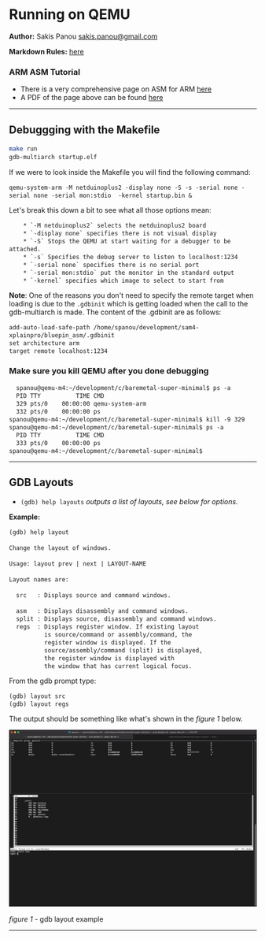 # Running on QEMU

__Author:__ Sakis Panou <sakis.panou@gmail.com>

__Markdown Rules:__ [here](https://www.markdownguide.org/basic-syntax/)

### ARM ASM Tutorial
- There is a very comprehensive page on ASM for ARM [here](https://www.mikrocontroller.net/articles/ARM-ASM-Tutorial)
- A PDF of the page above can be found [here](./ARM-ASM-Tutorial.pdf)
***

## Debuggging with the Makefile

```bash
make run
gdb-multiarch startup.elf
```

If we were to look inside the Makefile you will find the following command: 
```
qemu-system-arm -M netduinoplus2 -display none -S -s -serial none -serial none -serial mon:stdio  -kernel startup.bin &
```
Let's break this down a bit to see what all those options mean:

```
    * `-M netduinoplus2` selects the netduinoplus2 board
    * `-display none` specifies there is not visual display
    * `-S` Stops the QEMU at start waiting for a debugger to be attached.
    * `-s` Specifies the debug server to listen to localhost:1234
    * `-serial none` specifies there is no serial port 
    * `-serial mon:stdio` put the monitor in the standard output
    * `-kernel` specifies which image to select to start from

```
**Note**: One of the reasons you don't need to specify the remote target when loading
is due to the ```.gdbinit``` which is getting loaded when the call to the gdb-multiarch is made. The content of the .gdbinit are as follows:
```
add-auto-load-safe-path /home/spanou/development/sam4-xplainpro/bluepin_asm/.gdbinit
set architecture arm
target remote localhost:1234
```

### Make sure you kill QEMU after you done debugging
```
  spanou@qemu-m4:~/development/c/baremetal-super-minimal$ ps -a
  PID TTY          TIME CMD
  329 pts/0    00:00:00 qemu-system-arm
  332 pts/0    00:00:00 ps
spanou@qemu-m4:~/development/c/baremetal-super-minimal$ kill -9 329
spanou@qemu-m4:~/development/c/baremetal-super-minimal$ ps -a
  PID TTY          TIME CMD
  333 pts/0    00:00:00 ps
spanou@qemu-m4:~/development/c/baremetal-super-minimal$ 
```
***


## GDB Layouts
- `(gdb) help layouts`  _outputs a list of layouts, see below for options._

__Example:__

```
(gdb) help layout

Change the layout of windows.

Usage: layout prev | next | LAYOUT-NAME

Layout names are:

  src   : Displays source and command windows.

  asm   : Displays disassembly and command windows.
  split : Displays source, disassembly and command windows.
  regs  : Displays register window. If existing layout
          is source/command or assembly/command, the
          register window is displayed. If the
          source/assembly/command (split) is displayed,
          the register window is displayed with
          the window that has current logical focus.
```
From the gdb prompt type:
```
(gdb) layout src
(gdb) layout regs
```

The output should be something like what's shown in the _figure 1_ below.

![Layout with Src and Regs](./layout_src_regs-simple.png)

_figure 1_ - gdb layout example


***

